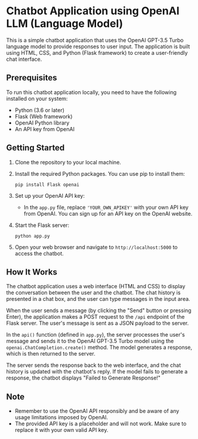 # Chatbot Application using OpenAI LLM (Language Model)

This is a simple chatbot application that uses the OpenAI GPT-3.5 Turbo language model to provide responses to user input. The application is built using HTML, CSS, and Python (Flask framework) to create a user-friendly chat interface.

## Prerequisites

To run this chatbot application locally, you need to have the following installed on your system:

- Python (3.6 or later)
- Flask (Web framework)
- OpenAI Python library
- An API key from OpenAI

## Getting Started

1. Clone the repository to your local machine.

2. Install the required Python packages. You can use pip to install them:

   ```
   pip install Flask openai
   ```

3. Set up your OpenAI API key:

   - In the `app.py` file, replace `'YOUR_OWN_APIKEY'` with your own API key from OpenAI. You can sign up for an API key on the OpenAI website.

4. Start the Flask server:

   ```
   python app.py
   ```

5. Open your web browser and navigate to `http://localhost:5000` to access the chatbot.

## How It Works

The chatbot application uses a web interface (HTML and CSS) to display the conversation between the user and the chatbot. The chat history is presented in a chat box, and the user can type messages in the input area.

When the user sends a message (by clicking the "Send" button or pressing Enter), the application makes a POST request to the `/api` endpoint of the Flask server. The user's message is sent as a JSON payload to the server.

In the `api()` function (defined in `app.py`), the server processes the user's message and sends it to the OpenAI GPT-3.5 Turbo model using the `openai.ChatCompletion.create()` method. The model generates a response, which is then returned to the server.

The server sends the response back to the web interface, and the chat history is updated with the chatbot's reply. If the model fails to generate a response, the chatbot displays "Failed to Generate Response!"



## Note

- Remember to use the OpenAI API responsibly and be aware of any usage limitations imposed by OpenAI.
- The provided API key is a placeholder and will not work. Make sure to replace it with your own valid API key.
